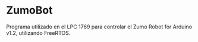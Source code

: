 # ZumoBot
Programa utilizado en el LPC 1769 para controlar el Zumo Robot for Arduino v1.2, utilizando FreeRTOS.
